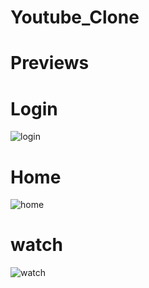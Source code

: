 # Youtube_Clone
# Previews
# Login

![login](https://user-images.githubusercontent.com/101971239/196589878-5996b785-d0d2-46aa-89ea-f4e114ad6dd9.png)

# Home

![home](https://user-images.githubusercontent.com/101971239/196589872-f8897cbe-0871-4a63-a3c1-247046138d43.png)

# watch

![watch](https://user-images.githubusercontent.com/101971239/196589882-60c590ae-ccc8-474c-b09f-53eae5e6836d.png)
